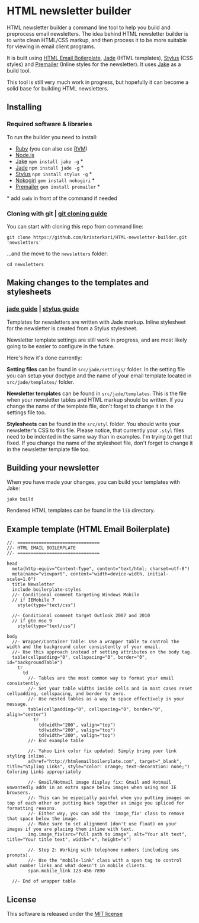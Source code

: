 # HTML newsletter builder

HTML newsletter builder a command line tool to help you build and preprocess email newsletters. The idea behind HTML newsletter builder is to write clean HTML/CSS markup, and then process it to be more suitable for viewing in email client programs.

It is built using [HTML Email Boilerplate](http://htmlemailboilerplate.com/), [Jade](http://jade-lang.com/) (HTML templates), [Stylus](http://learnboost.github.com/stylus/) (CSS styles) and [Premailer](http://premailer.dialect.ca/) (Inline styles for the newsletter). It uses [Jake](https://github.com/mde/jake) as a build tool.

This tool is still very much work in progress, but hopefully it can become a solid base for building HTML newsletters.

## Installing

### Required software & libraries

To run the builder you need to install:

* [Ruby](http://www.ruby-lang.org/en/downloads/)  (you can also use [RVM](https://rvm.io/rvm/install/))
* [Node.js](http://nodejs.org/#download)
* [Jake](https://github.com/mde/jake) `npm install jake -g` *
* [Jade](https://github.com/visionmedia/jade) `npm install jade -g` *
* [Stylus](https://github.com/LearnBoost/stylus) `npm install stylus -g` *
* [Nokogiri](http://nokogiri.org/tutorials/installing_nokogiri.html) `gem install nokogiri` *
* [Premailer](https://github.com/alexdunae/premailer) `gem install premailer` *

\* add `sudo` in front of the command if needed

### Cloning with git | [git cloning guide](http://git-scm.com/book/en/Git-Basics-Getting-a-Git-Repository#Cloning-an-Existing-Repository)

You can start with cloning this repo from command line:
```
git clone https://github.com/kristerkari/HTML-newsletter-builder.git 'newsletters'
```

...and the move to the `newsletters` folder:
```
cd newsletters
```

## Making changes to the templates and stylesheets

### [jade guide](https://github.com/visionmedia/jade#syntax) | [stylus guide](http://learnboost.github.com/stylus/)

Templates for newsletters are written with Jade markup. Inline stylesheet for the newsletter is created from a Stylus stylesheet.

Newsletter template settings are still work in progress, and are most likely going to be easier to configure in the future. 

Here's how it's done currently:

**Setting files** can be found in `src/jade/settings/` folder. In the setting file you can setup your doctype and the name of your email template located in `src/jade/templates/` folder.

**Newsletter templates** can be found in `src/jade/templates`. This is the file when your newsletter tables and HTML markup should be written. If you change the name of the template file, don't forget to change it in the settings file too.

**Stylesheets** can be found in the `src/styl` folder. You should write your newsletter's CSS to this file. Please notice, that currently your `.styl` files need to be indented in the same way than in examples. I'm trying to get that fixed. If you change the name of the stylesheet file, don't forget to change it in the newsletter template file too.

## Building your newsletter

When you have made your changes, you can build your templates with Jake:
```
jake build
```

Rendered HTML templates can be found in the `lib` directory.

## Example template (HTML Email Boilerplate)

```jade
//- ===============================
//- HTML EMAIL BOILERPLATE
//- ===============================

head
  meta(http-equiv="Content-Type", content="text/html; charset=utf-8")
  meta(name="viewport", content="width=device-width, initial-scale=1.0")
  title Newsletter
  include boilerplate-styles
  //- Conditional comment targeting Windows Mobile
  // if IEMobile 7
    style(type="text/css")

  //- Conditional comment target Outlook 2007 and 2010
  // if gte mso 9
    style(type="text/css")

body
  //- Wrapper/Container Table: Use a wrapper table to control the width and the background color consistently of your email.
  //- Use this approach instead of setting attributes on the body tag.
  table(cellpadding="0", cellspacing="0", border="0", id="backgroundTable")
    tr
      td
        //- Tables are the most common way to format your email consistently. 
        //- Set your table widths inside cells and in most cases reset cellpadding, cellspacing, and border to zero. 
        //- Use nested tables as a way to space effectively in your message.
        table(cellpadding="0", cellspacing="0", border="0", align="center")
          tr
            td(width="200", valign="top")
            td(width="200", valign="top")
            td(width="200", valign="top")
        //- End example table

        //- Yahoo Link color fix updated: Simply bring your link styling inline.
        a(href="http://htmlemailboilerplate.com", target="_blank", title="Styling Links", style="color: orange; text-decoration: none;") Coloring Links appropriately

        //- Gmail/Hotmail image display fix: Gmail and Hotmail unwantedly adds in an extra space below images when using non IE browsers.
        //- This can be especially painful when you putting images on top of each other or putting back together an image you spliced for formatting reasons.
        //- Either way, you can add the 'image_fix' class to remove that space below the image.
        //- Make sure to set alignment (don't use float) on your images if you are placing them inline with text.
        img.image_fix(src="full path to image", alt="Your alt text", title="Your title text", width="x", height="x")

        //- Step 2: Working with telephone numbers (including sms prompts).
        //- Use the "mobile-link" class with a span tag to control what number links and what doesn't in mobile clients.
        span.mobile_link 123-456-7890

  //- End of wrapper table
```

## License

This software is released under the [MIT license](http://www.opensource.org/licenses/MIT)